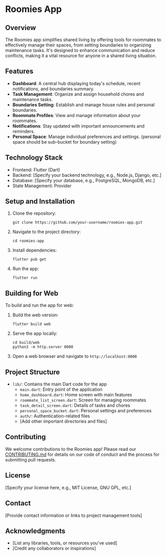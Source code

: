 # Roomies App

## Overview

The Roomies app simplifies shared living by offering tools for roommates to effectively manage their spaces, from setting boundaries to organizing maintenance tasks. It's designed to enhance communication and reduce conflicts, making it a vital resource for anyone in a shared living situation.

## Features

- **Dashboard**: A central hub displaying today's schedule, recent notifications, and boundaries summary.
- **Task Management**: Organize and assign household chores and maintenance tasks.
- **Boundaries Setting**: Establish and manage house rules and personal boundaries.
- **Roommate Profiles**: View and manage information about your roommates.
- **Notifications**: Stay updated with important announcements and reminders.
- **Personal Space**: Manage individual preferences and settings. (personal space should be sub-bucket for boundary setting)

## Technology Stack

- Frontend: Flutter (Dart)
- Backend: [Specify your backend technology, e.g., Node.js, Django, etc.]
- Database: [Specify your database, e.g., PostgreSQL, MongoDB, etc.]
- State Management: Provider

## Setup and Installation

1. Clone the repository:
   ```
   git clone https://github.com/your-username/roomies-app.git
   ```

2. Navigate to the project directory:
   ```
   cd roomies-app
   ```

3. Install dependencies:
   ```
   flutter pub get
   ```

4. Run the app:
   ```
   flutter run
   ```

## Building for Web

To build and run the app for web:

1. Build the web version:
   ```
   flutter build web
   ```

2. Serve the app locally:
   ```
   cd build/web
   python3 -m http.server 8000
   ```

3. Open a web browser and navigate to `http://localhost:8000`

## Project Structure

- `lib/`: Contains the main Dart code for the app
  - `main.dart`: Entry point of the application
  - `home_dashboard.dart`: Home screen with main features
  - `roommate_list_screen.dart`: Screen for managing roommates
  - `task_detail_screen.dart`: Details of tasks and chores
  - `personal_space_bucket.dart`: Personal settings and preferences
  - `auth/`: Authentication-related files
  - [Add other important directories and files]

## Contributing

We welcome contributions to the Roomies app! Please read our [CONTRIBUTING.md](link-to-contributing-file) for details on our code of conduct and the process for submitting pull requests.

## License

[Specify your license here, e.g., MIT License, GNU GPL, etc.]

## Contact

[Provide contact information or links to project management tools]

## Acknowledgments

- [List any libraries, tools, or resources you've used]
- [Credit any collaborators or inspirations]